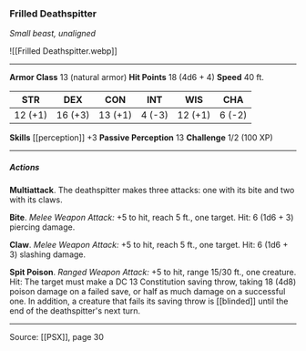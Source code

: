 ### Frilled Deathspitter
_Small beast, unaligned_

![[Frilled Deathspitter.webp]]




---

**Armor Class** 13 (natural armor)
**Hit Points** 18 (4d6 + 4)
**Speed** 40 ft.

| STR     | DEX     | CON     | INT     | WIS     | CHA     |
|---------|---------|---------|---------|---------|---------|
| 12 (+1) | 16 (+3) | 13 (+1) | 4 (-3) | 12 (+1) | 6 (-2) |

**Skills** [[perception]] +3
**Passive Perception** 13
**Challenge** 1/2 (100 XP)

---

##### Actions
**Multiattack**. The deathspitter makes three attacks: one with its bite and two with its claws.

**Bite**. _Melee Weapon Attack:_ +5 to hit, reach 5 ft., one target. Hit: 6 (1d6 + 3) piercing damage.

**Claw**. _Melee Weapon Attack:_ +5 to hit, reach 5 ft., one target. Hit: 6 (1d6 + 3) slashing damage.

**Spit Poison**. _Ranged Weapon Attack:_ +5 to hit, range 15/30 ft., one creature. Hit: The target must make a DC 13 Constitution saving throw, taking 18 (4d8) poison damage on a failed save, or half as much damage on a successful one. In addition, a creature that fails its saving throw is [[blinded]] until the end of the deathspitter's next turn.


---

Source: [[PSX]], page 30